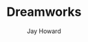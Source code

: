 ---
layout: video
title: Dreamworks
client: Hewlett-Packard
author: Jay Howard
video_source: HP_TV_DreamWorks_1920x1080.mov
credits:
  - Simon McQuoid, Director
  - Jay Howard, Producer
---